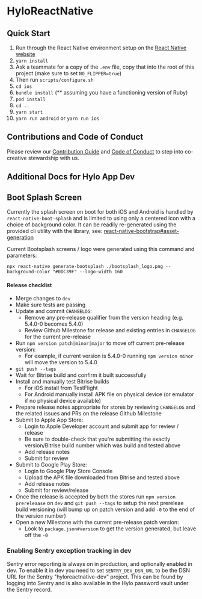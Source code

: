 # HyloReactNative

## Quick Start

1. Run through the React Native environment setup on the [React Native website](https://reactnative.dev/docs/environment-setup)
2. `yarn install`
3. Ask a teammate for a copy of the `.env` file, copy that into the root of this project (make sure to set `NO_FLIPPER=true`)
4. Then run `scripts/configure.sh`
5. `cd ios`
6. `bundle install` (** assuming you have a functioning version of Ruby)
7. `pod install`
8. `cd ..`
9. `yarn start`
10. `yarn run android` or `yarn run ios`

## Contributions and Code of Conduct

Please review our [Contribution Guide](CONTRIBUTING.md) and [Code of Conduct](CODE_OF_CONDUCT.md) to step into co-creative stewardship with us.

## Additional Docs for Hylo App Dev

## Boot Splash Screen

Currently the splash screen on boot for both iOS and Android is handled by `react-native-boot-splash` and is limited to using only a centered icon with a choice of background color. It can be readily re-generated using the provided cli utility with the library, see: [react-native-bootstrap#asset-generation](https://github.com/zoontek/react-native-bootsplash#assets-generation)

Current Bootsplash screens / logo were generated using this command and parameters:

```
npx react-native generate-bootsplash ./bootsplash_logo.png --background-color "#0DC39F" --logo-width 160
```

#### Release checklist

- Merge changes to `dev`
- Make sure tests are passing
- Update and commit `CHANGELOG`:
  - Remove any pre-release qualifier from the version heading (e.g. 5.4.0-0 becomes 5.4.0)
  - Review Github Milestone for release and existing entries in `CHANGELOG` for the current pre-release
- Run `npm version patch|minor|major` to move off current pre-release version:
  - For example, if current version is 5.4.0-0 running `npm version minor` will move the version to 5.4.0
- `git push --tags`
- Wait for Bitrise build and confirm it built successfully
- Install and manually test Bitrise builds
  - For iOS install from TestFlight
  - For Android manually install APK file on physical device (or emulator if no physical device available)
- Prepare release notes appropriate for stores by reviewing `CHANGELOG` and the related issues and PRs on the release Github Milestone
- Submit to Apple App Store:
  - Login to Apple Developer account and submit app for review / release
  - Be sure to double-check that you're submitting the exactly version/Bitrise build number which was build and tested above
  - Add release notes
  - Submit for review
- Submit to Google Play Store:
  - Login to Google Play Store Console 
  - Upload the APK file downloaded from Bitrise and tested above
  - Add release notes
  - Submit for review/release
- Once the release is accepted by both the stores run `npm version prereleaase` on `dev` and `git push --tags` to setup the next prereleae build versioning (will bump up on patch version and add `-0` to the end of the version number)
- Open a new Milestone with the current pre-release patch version:
  - Look to `package.json#version` to get the version generated, but leave off the `-0`

### Enabling Sentry exception tracking in dev

Sentry error reporting is always on in production, and optionally enabled in dev. To enable it in dev you need to set `SENTRY_DEV_DSN_URL` to be the DSN URL for the Sentry "hyloreactnative-dev" project. This can be found by logging into Sentry and is also available in the Hylo password vault under the Sentry record.
